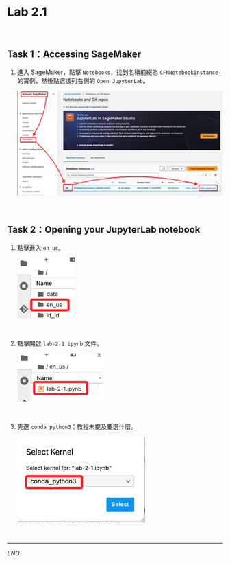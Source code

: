 # Lab 2.1

<br>

## Task 1：Accessing SageMaker

1. 進入 SageMaker，點擊 `Notebooks`，找到名稱前綴為 `CFNNotebookInstance-` 的實例，然後點選該列右側的 `Open JupyterLab`。

    ![](images/img_01.png)

<br>

## Task 2：Opening your JupyterLab notebook

1. 點擊進入 `en_us`。

    ![](images/img_02.png)

<br>

2. 點擊開啟 `lab-2-1.ipynb` 文件。

    ![](images/img_03.png)

<br>

3. 先選 `conda_python3`；教程未提及要選什麼。

    ![](images/img_04.png)

<br>

___

_END_
